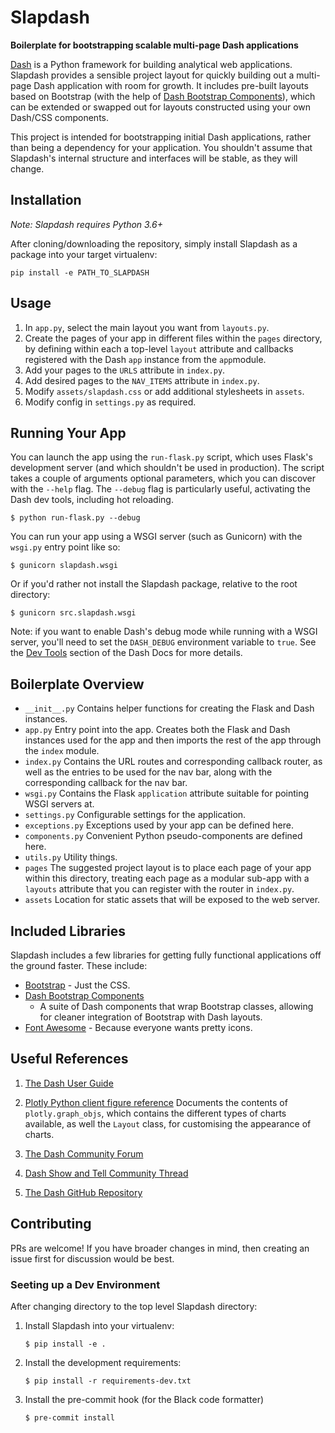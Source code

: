 # Slapdash

**Boilerplate for bootstrapping scalable multi-page Dash applications**

[Dash](https://plot.ly/dash) is a Python framework for building analytical web
applications. Slapdash provides a sensible project layout for quickly building
out a multi-page Dash application with room for growth. It includes pre-built
layouts based on Bootstrap (with the help of [Dash Bootstrap
Components](https://dash-bootstrap-components.opensource.asidatascience.com)),
which can be extended or swapped out for layouts constructed using your own
Dash/CSS components.

This project is intended for bootstrapping initial Dash applications, rather
than being a dependency for your application. You shouldn't assume that
Slapdash's internal structure and interfaces will be stable, as they will
change.


## Installation

_Note: Slapdash requires Python 3.6+_

After cloning/downloading the repository, simply install Slapdash as a package
into your target virtualenv:

    pip install -e PATH_TO_SLAPDASH

## Usage

1. In `app.py`, select the main layout you want from `layouts.py`.
1. Create the pages of your app in different files within the `pages` directory,
   by defining within each a top-level `layout` attribute and callbacks registered
   with the Dash `app` instance from the `app`module.
1. Add your pages to the `URLS` attribute in `index.py`.
1. Add desired pages to the `NAV_ITEMS` attribute in `index.py`.
1. Modify `assets/slapdash.css` or add additional stylesheets in `assets`. 
1. Modify config in `settings.py` as required.


## Running Your App

You can launch the app using the `run-flask.py` script, which uses Flask's
development server (and which shouldn't be used in production). The script takes
a couple of arguments optional parameters, which you can discover with the
`--help` flag. The `--debug` flag is particularly useful, activating the Dash
dev tools, including hot reloading.

    $ python run-flask.py --debug

You can run your app using a WSGI server (such as Gunicorn) with the `wsgi.py`
entry point like so:

    $ gunicorn slapdash.wsgi

Or if you'd rather not install the Slapdash package, relative to the root directory: 

    $ gunicorn src.slapdash.wsgi

Note: if you want to enable Dash's debug mode while running with a WSGI server,
you'll need to set the `DASH_DEBUG` environment variable to `true`. See the [Dev
Tools](https://dash.plot.ly/devtools) section of the Dash Docs for more details.


## Boilerplate Overview

* `__init__.py` Contains helper functions for creating the Flask and Dash instances.
* `app.py` Entry point into the app. Creates both the Flask and Dash instances
  used for the app and then imports the rest of the app through the `index`
  module.
* `index.py` Contains the URL routes and corresponding callback router, as well
as the entries to be used for the nav bar, along with the corresponding callback
for the nav bar.
* `wsgi.py` Contains the Flask `application` attribute suitable for pointing WSGI
  servers at.
* `settings.py` Configurable settings for the application. 
* `exceptions.py` Exceptions used by your app can be defined here.
* `components.py` Convenient Python pseudo-components are defined here.
* `utils.py` Utility things.
* `pages` The suggested project layout is to place each page of your app within
  this directory, treating each page as a modular sub-app with a `layouts`
  attribute that you can register with the router in `index.py`.
* `assets` Location for static assets that will be exposed to the web server. 


## Included Libraries

Slapdash includes a few libraries for getting fully functional applications off
the ground faster. These include:

* [Bootstrap](https://getbootstrap.com) - Just the CSS.
* [Dash Bootstrap
  Components](https://dash-bootstrap-components.opensource.asidatascience.com/)
   - A suite of Dash components that wrap Bootstrap classes, allowing for cleaner
  integration of Bootstrap with Dash layouts.
* [Font Awesome](http://fontawesome.io) - Because everyone wants pretty icons.


## Useful References

1. [The Dash User Guide](https://plot.ly/dash)
   
2. [Plotly Python client figure reference](https://plot.ly/python/reference)
   Documents the contents of `plotly.graph_objs`, which contains the different
   types of charts available, as well the `Layout` class, for customising the
   appearance of charts.

3. [The Dash Community Forum](https://community.plot.ly/c/dash)

4. [Dash Show and Tell Community Thread](https://community.plot.ly/t/show-and-tell-community-thread-tada)

4. [The Dash GitHub Repository](https://github.com/plotly/dash)


## Contributing

PRs are welcome! If you have broader changes in mind, then creating an issue first for discussion would be best.

### Seeting up a Dev Environment

After changing directory to the top level Slapdash directory:

1. Install Slapdash into your virtualenv:
    ```
    $ pip install -e .
    ```
2. Install the development requirements:
    ```
    $ pip install -r requirements-dev.txt
    ```
3. Install the pre-commit hook (for the Black code formatter)
    ```
    $ pre-commit install
    ```
